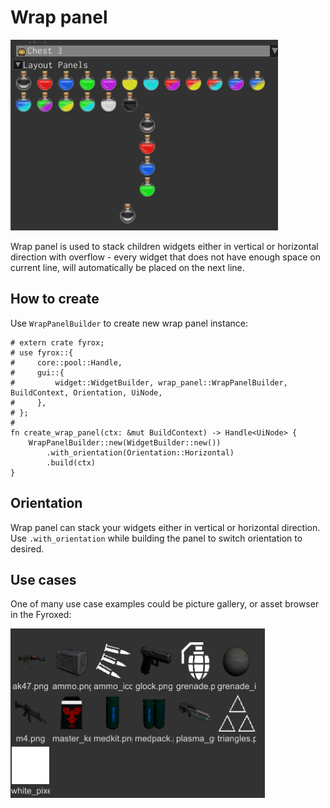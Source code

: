 # Wrap panel

![wrap panel](wrap_panel.gif)

Wrap panel is used to stack children widgets either in vertical or horizontal direction with overflow - every widget
that does not have enough space on current line, will automatically be placed on the next line.

## How to create

Use `WrapPanelBuilder` to create new wrap panel instance:

```rust,no_run
# extern crate fyrox;
# use fyrox::{
#     core::pool::Handle,
#     gui::{
#         widget::WidgetBuilder, wrap_panel::WrapPanelBuilder, BuildContext, Orientation, UiNode,
#     },
# };
# 
fn create_wrap_panel(ctx: &mut BuildContext) -> Handle<UiNode> {
    WrapPanelBuilder::new(WidgetBuilder::new())
        .with_orientation(Orientation::Horizontal)
        .build(ctx)
}
```

## Orientation

Wrap panel can stack your widgets either in vertical or horizontal direction. Use `.with_orientation` while building 
the panel to switch orientation to desired.

## Use cases

One of many use case examples could be picture gallery, or asset browser in the Fyroxed:

![wrap panel](wrap_panel.png)
